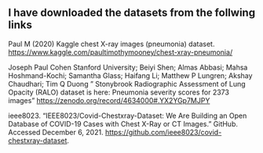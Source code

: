 ## I have downloaded the datasets from the follwing links 


Paul M (2020) Kaggle chest X-ray images (pneumonia) dataset. 
https://www.kaggle.com/paultimothymooney/chest-xray-pneumonia/ 

Joseph Paul Cohen Stanford University; Beiyi Shen; Almas Abbasi; Mahsa Hoshmand-Kochi; Samantha Glass; Haifang Li; Matthew P Lungren; Akshay Chaudhari; Tim Q Duong ” Stonybrook Radiographic Assessment of Lung Opacity (RALO) dataset is here: Pneumonia severity scores for 2373 images” 
https://zenodo.org/record/4634000#.YX2YGp7MJPY

ieee8023. “IEEE8023/Covid-Chestxray-Dataset: We Are Building an Open Database of COVID-19 Cases with Chest X-Ray or CT Images.” GitHub. Accessed December 6, 2021. https://github.com/ieee8023/covid-chestxray-dataset.


